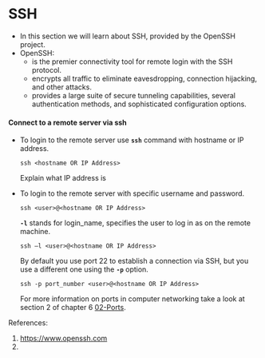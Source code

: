# SSH 

   - In this section we will learn about SSH, provided by the OpenSSH project.
   - OpenSSH:
      - is the premier connectivity tool for remote login with the SSH protocol. 
      - encrypts all traffic to eliminate eavesdropping, connection hijacking, and other attacks. 
      - provides a large suite of secure tunneling capabilities, several authentication methods, and sophisticated configuration options.
   
   #### Connect to a remote server via ssh

   - To login to the remote server use **`ssh`** command with hostname or IP address.

     ```
     ssh <hostname OR IP Address>
     ```
     Explain what IP address is 
     
   - To login to the remote server with specific username and password.

     ```
     ssh <user>@<hostname OR IP Address>
     ```

     **`-l`** stands for login_name, specifies the user to log in as on the remote machine. 

     ```
     ssh –l <user>@<hostname OR IP Address>
     ```
     
     By default you use port 22 to establish a connection via SSH, but you use a different one using the **`-p`** option.
     ```
     ssh -p port_number <user>@<hostname OR IP Address>
     ```
     For more information on ports in computer networking take a look at section 2 of chapter 6 [02-Ports](https://github.com/nomadicpeople/linux_tutorial/blob/main/docs/06-Networking/02-Ports.md). 
     
   
References:
1. https://www.openssh.com
2. 
